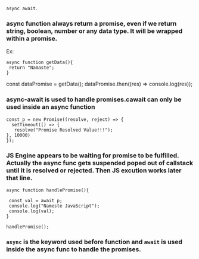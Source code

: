 `async await`.

### async function always return a promise, even if we return string, boolean, number or any data type. It will be wrapped within a promise.

Ex:
```
async function getData(){
 return "Namaste";
}
```

const dataPromise = getData();
dataPromise.then((res) => console.log(res));

### async-await is used to handle promises.cawait can only be used inside an async function

```
const p = new Promise((resolve, reject) => {
  setTimeout(() => {
   resolve("Promise Resolved Value!!!");
}, 10000)
});
```
### JS Engine appears to be waiting for promise to be fulfilled. Actually the async func gets suspended poped out of callstack until it is resolved or rejected. Then JS excution works later that line.
```
async function handlePromise(){

 const val = await p;
 console.log("Nameste JavaScript");
 console.log(val); 
}

handlePromise();
```

### `async` is the keyword used before function and `await` is used inside the async func to handle the promises.

